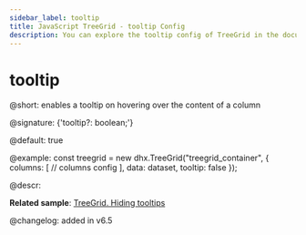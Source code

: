 ```yaml
---
sidebar_label: tooltip
title: JavaScript TreeGrid - tooltip Config 
description: You can explore the tooltip config of TreeGrid in the documentation of the DHTMLX JavaScript UI library. Browse developer guides and API reference, try out code examples and live demos, and download a free 30-day evaluation version of DHTMLX Suite 7.
---
```


# tooltip

@short: enables a tooltip on hovering over the content of a column

@signature: {'tooltip?: boolean;'}

@default: true

@example:
const treegrid = new dhx.TreeGrid("treegrid_container", {
	columns: [
		// columns config
	],
	data: dataset,
	tooltip: false
});

@descr:

**Related sample**: [TreeGrid. Hiding tooltips](https://snippet.dhtmlx.com/jaib6ovf)

@changelog: added in v6.5

[comment]: # (@related: treegrid/initialization.md#initialize-treegrid treegrid/configuration.md#tooltip)
